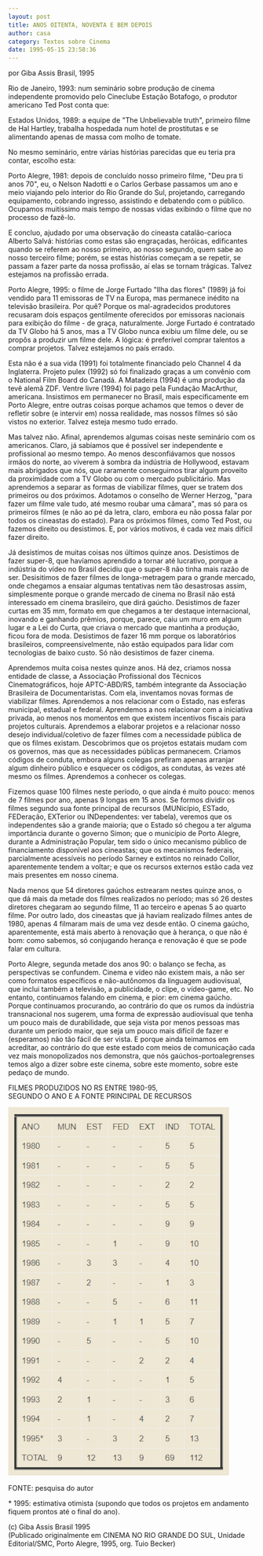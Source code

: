 ```yaml
---
layout: post
title: ANOS OITENTA, NOVENTA E BEM DEPOIS
author: casa
category: Textos sobre Cinema
date: 1995-05-15 23:58:36
---
```

por Giba Assis Brasil, 1995

Rio de Janeiro, 1993: num seminário sobre produção de cinema independente promovido pelo Cineclube Estação Botafogo, o produtor americano Ted Post conta que:

Estados Unidos, 1989: a equipe de "The Unbelievable truth", primeiro filme de Hal Hartley, trabalha hospedada num hotel de prostitutas e se alimentando apenas de massa com molho de tomate.

No mesmo seminário, entre várias histórias parecidas que eu teria pra contar, escolho esta:

Porto Alegre, 1981: depois de concluído nosso primeiro filme, "Deu pra ti anos 70", eu, o Nelson Nadotti e o Carlos Gerbase passamos um ano e meio viajando pelo interior do Rio Grande do Sul, projetando, carregando equipamento, cobrando ingresso, assistindo e debatendo com o público. Ocupamos muitíssimo mais tempo de nossas vidas exibindo o filme que no processo de fazê-lo.

E concluo, ajudado por uma observação do cineasta catalão-carioca Alberto Salvá: histórias como estas são engraçadas, heróicas, edificantes quando se referem ao nosso primeiro, ao nosso segundo, quem sabe ao nosso terceiro filme; porém, se estas histórias começam a se repetir, se passam a fazer parte da nossa profissão, aí elas se tornam trágicas. Talvez estejamos na profissão errada.

Porto Alegre, 1995: o filme de Jorge Furtado "Ilha das flores" (1989) já foi vendido para 11 emissoras de TV na Europa, mas permanece inédito na televisão brasileira. Por quê? Porque os mal-agradecidos produtores recusaram dois espaços gentilmente oferecidos por emissoras nacionais para exibição do filme - de graça, naturalmente. Jorge Furtado é contratado da TV Globo há 5 anos, mas a TV Globo nunca exibiu um filme dele, ou se propôs a produzir um filme dele. A lógica: é preferível comprar talentos a comprar projetos. Talvez estejamos no país errado.

Esta não é a sua vida (1991) foi totalmente financiado pelo Channel 4 da Inglaterra. Projeto pulex (1992) só foi finalizado graças a um convênio com o National Film Board do Canadá. A Matadeira (1994) é uma produção da tevê alemã ZDF. Ventre livre (1994) foi pago pela Fundação MacArthur, americana. Insistimos em permanecer no Brasil, mais especificamente em Porto Alegre, entre outras coisas porque achamos que temos o dever de refletir sobre (e intervir em) nossa realidade, mas nossos filmes só são vistos no exterior. Talvez esteja mesmo tudo errado.

Mas talvez não. Afinal, aprendemos algumas coisas neste seminário com os americanos. Claro, já sabíamos que é possível ser independente e profissional ao mesmo tempo. Ao menos desconfiávamos que nossos irmãos do norte, ao viverem à sombra da indústria de Hollywood, estavam mais abrigados que nós, que raramente conseguimos tirar algum proveito da proximidade com a TV Globo ou com o mercado publicitário. Mas aprendemos a separar as formas de viabilizar filmes, quer se tratem dos primeiros ou dos próximos. Adotamos o conselho de Werner Herzog, "para fazer um filme vale tudo, até mesmo roubar uma câmara", mas só para os primeiros filmes (e não ao pé da letra, claro, embora eu não possa falar por todos os cineastas do estado). Para os próximos filmes, como Ted Post, ou fazemos direito ou desistimos. E, por vários motivos, é cada vez mais difícil fazer direito.

Já desistimos de muitas coisas nos últimos quinze anos. Desistimos de fazer super-8, que havíamos aprendido a tornar até lucrativo, porque a indústria do vídeo no Brasil decidiu que o super-8 não tinha mais razão de ser. Desisitimos de fazer filmes de longa-metragem para o grande mercado, onde chegamos a ensaiar algumas tentativas nem tão desastrosas assim, simplesmente porque o grande mercado de cinema no Brasil não está interessado em cinema brasileiro, que dirá gaúcho. Desistimos de fazer curtas em 35 mm, formato em que chegamos a ter destaque internacional, inovando e ganhando prêmios, porque, parece, caiu um muro em algum lugar e a Lei do Curta, que criava o mercado que mantinha a produção, ficou fora de moda. Desistimos de fazer 16 mm porque os laboratórios brasileiros, compreensivelmente, não estão equipados para lidar com tecnologias de baixo custo. Só não desistimos de fazer cinema.

Aprendemos muita coisa nestes quinze anos. Há dez, criamos nossa entidade de classe, a Associação Profissional dos Técnicos Cinematográficos, hoje APTC-ABD/RS, também integrante da Associação Brasileira de Documentaristas. Com ela, inventamos novas formas de viabilizar filmes. Aprendemos a nos relacionar com o Estado, nas esferas municipal, estadual e federal. Aprendemos a nos relacionar com a iniciativa privada, ao menos nos momentos em que existem incentivos fiscais para projetos culturais. Aprendemos a elaborar projetos e a relacionar nosso desejo individual/coletivo de fazer filmes com a necessidade pública de que os filmes existam. Descobrimos que os projetos estatais mudam com os governos, mas que as necessidades públicas permanecem. Criamos códigos de conduta, embora alguns colegas prefiram apenas arranjar algum dinheiro público e esquecer os códigos, as condutas, às vezes até mesmo os filmes. Aprendemos a conhecer os colegas.

Fizemos quase 100 filmes neste período, o que ainda é muito pouco: menos de 7 filmes por ano, apenas 9 longas em 15 anos. Se formos dividir os filmes segundo sua fonte principal de recursos (MUNicípio, ESTado, FEDeração, EXTerior ou INDependentes: ver tabela), veremos que os independentes são a grande maioria; que o Estado só chegou a ter alguma importância durante o governo Simon; que o município de Porto Alegre, durante a Administração Popular, tem sido o único mecanismo público de financiamento disponível aos cineastas; que os mecanismos federais, parcialmente acessíveis no período Sarney e extintos no reinado Collor, aparentemente tendem a voltar; e que os recursos externos estão cada vez mais presentes em nosso cinema.

Nada menos que 54 diretores gaúchos estrearam nestes quinze anos, o que dá mais da metade dos filmes realizados no período; mas só 26 destes diretores chegaram ao segundo filme, 11 ao terceiro e apenas 5 ao quarto filme. Por outro lado, dos cineastas que já haviam realizado filmes antes de 1980, apenas 4 filmaram mais de uma vez desde então. O cinema gaúcho, aparentemente, está mais aberto à renovação que à herança, o que não é bom: como sabemos, só conjugando herança e renovação é que se pode falar em cultura.

Porto Alegre, segunda metade dos anos 90: o balanço se fecha, as perspectivas se confundem. Cinema e vídeo não existem mais, a não ser como formatos específicos e não-autônomos da linguagem audiovisual, que inclui também a televisão, a publicidade, o clipe, o vídeo-game, etc. No entanto, continuamos falando em cinema, e pior: em cinema gaúcho. Porque continuamos procurando, ao contrário do que os rumos da indústria transnacional nos sugerem, uma forma de expressão audiovisual que tenha um pouco mais de durabilidade, que seja vista por menos pessoas mas durante um período maior, que seja um pouco mais difícil de fazer e (esperamos) não tão fácil de ser vista. E porque ainda teimamos em acreditar, ao contrário do que este estado com meios de comunicação cada vez mais monopolizados nos demonstra, que nós gaúchos-portoalegrenses temos algo a dizer sobre este cinema, sobre este momento, sobre este pedaço de mundo.

FILMES PRODUZIDOS NO RS ENTRE 1980-95,\
SEGUNDO O ANO E A FONTE PRINCIPAL DE RECURSOS

![](/uploads/tabela-filmes-rs.jpg)

FONTE: pesquisa do autor

\* 1995: estimativa otimista (supondo que todos os projetos em andamento fiquem prontos até o final do ano).

(c) Giba Assis Brasil 1995\
(Publicado originalmente em CINEMA NO RIO GRANDE DO SUL, Unidade Editorial/SMC, Porto Alegre, 1995, org. Tuio Becker)